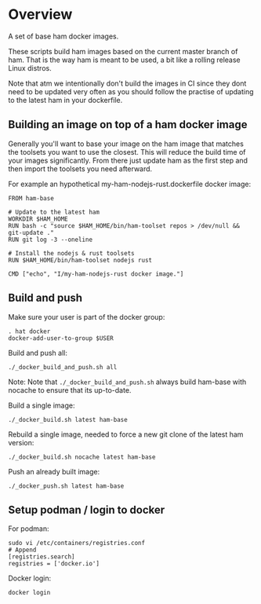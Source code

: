 # Overview

A set of base ham docker images.

These scripts build ham images based on the current master branch of ham. That
is the way ham is meant to be used, a bit like a rolling release Linux
distros.

Note that atm we intentionally don't build the images in CI since they dont
need to be updated very often as you should follow the practise of updating to
the latest ham in your dockerfile.

## Building an image on top of a ham docker image

Generally you'll want to base your image on the ham image that matches the
toolsets you want to use the closest. This will reduce the build time of your
images significantly. From there just update ham as the first step and then
import the toolsets you need afterward.

For example an hypothetical my-ham-nodejs-rust.dockerfile docker image:
```
FROM ham-base

# Update to the latest ham
WORKDIR $HAM_HOME
RUN bash -c "source $HAM_HOME/bin/ham-toolset repos > /dev/null && git-update ."
RUN git log -3 --oneline

# Install the nodejs & rust toolsets
RUN $HAM_HOME/bin/ham-toolset nodejs rust

CMD ["echo", "I/my-ham-nodejs-rust docker image."]
```

## Build and push

Make sure your user is part of the docker group:
```
. hat docker
docker-add-user-to-group $USER
```

Build and push all:
```
./_docker_build_and_push.sh all
```
Note: Note that `./_docker_build_and_push.sh` always build ham-base with
nocache to ensure that its up-to-date.

Build a single image:
```
./_docker_build.sh latest ham-base
```

Rebuild a single image, needed to force a new git clone of the latest ham version:
```
./_docker_build.sh nocache latest ham-base
```

Push an already built image:
```
./_docker_push.sh latest ham-base
```

## Setup podman / login to docker

For podman:
```
sudo vi /etc/containers/registries.conf
# Append
[registries.search]
registries = ['docker.io']
```

Docker login:
```
docker login
```
